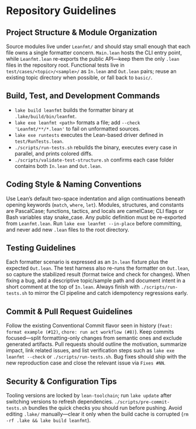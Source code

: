 # Repository Guidelines

## Project Structure & Module Organization

Source modules live under `Leanfmt/` and should stay small enough that each file owns a single formatter concern. `Main.lean` hosts the CLI entry point, while `Leanfmt.lean` re-exports the public API—keep them the only `.lean` files in the repository root. Functional tests live in `test/cases/<topic>/<sample>/` as `In.lean` and `Out.lean` pairs; reuse an existing topic directory when possible, or fall back to `basic/`.

## Build, Test, and Development Commands

- `lake build leanfmt` builds the formatter binary at `.lake/build/bin/leanfmt`.
- `lake exe leanfmt <path>` formats a file; add `--check 'Leanfmt/**/*.lean'` to fail on unformatted sources.
- `lake exe runtests` executes the Lean-based driver defined in `test/RunTests.lean`.
- `./scripts/run-tests.sh` rebuilds the binary, executes every case in parallel, and prints colored diffs.
- `./scripts/validate-test-structure.sh` confirms each case folder contains both `In.lean` and `Out.lean`.

## Coding Style & Naming Conventions

Use Lean’s default two-space indentation and align continuations beneath opening keywords (`match`, `where`, `let`). Modules, structures, and constants are PascalCase; functions, tactics, and locals are camelCase; CLI flags or Bash variables stay snake_case. Any public definition must be re-exported from `Leanfmt.lean`. Run `lake exe leanfmt --in-place` before committing, and never add new `.lean` files to the root directory.

## Testing Guidelines

Each formatter scenario is expressed as an `In.lean` fixture plus the expected `Out.lean`. The test harness also re-runs the formatter on `Out.lean`, so capture the stabilized result (format twice and check for changes). When fixing a bug, add a descriptive topic/sample path and document intent in a short comment at the top of `In.lean`. Always finish with `./scripts/run-tests.sh` to mirror the CI pipeline and catch idempotency regressions early.

## Commit & Pull Request Guidelines

Follow the existing Conventional Commit flavor seen in history (`feat: format example (#12)`, `chore: run act workflow (#8)`). Keep commits focused—split formatting-only changes from semantic ones and exclude generated artifacts. Pull requests should outline the motivation, summarize impact, link related issues, and list verification steps such as `lake exe leanfmt --check` or `./scripts/run-tests.sh`. Bug fixes should ship with the new reproduction case and close the relevant issue via `Fixes #NN`.

## Security & Configuration Tips

Tooling versions are locked by `lean-toolchain`; run `lake update` after switching versions to refresh dependencies. `./scripts/pre-commit-tests.sh` bundles the quick checks you should run before pushing. Avoid editing `.lake/` manually—clear it only when the build cache is corrupted (`rm -rf .lake && lake build leanfmt`).
